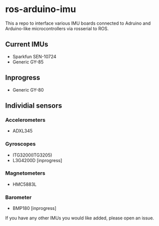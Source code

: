 ros-arduino-imu
===============
This a repo to interface various IMU boards connected to Adruino and Arduino-like microcontrollers via rosserial to ROS.

## Current IMUs ##
- Sparkfun SEN-10724
- Generic GY-85

## Inprogress ##
- Generic GY-80

## Individial sensors ##
### Accelerometers ###

- ADXL345


### Gyroscopes ###

- ITG3200(ITG3205)
- L3G4200D [inprogress]


### Magnetometers  ###

- HMC5883L


### Barometer ###

- BMP180 [inprogress]


If you have any other IMUs you would like added, please open an issue.